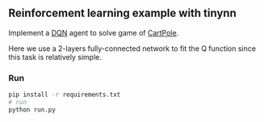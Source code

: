 ## Reinforcement learning example with tinynn

Implement a [DQN](https://arxiv.org/pdf/1312.5602.pdf) agent to solve game of [CartPole](https://gym.openai.com/envs/CartPole-v0/).

Here we use a 2-layers fully-connected network to fit the Q function since this task is relatively simple.

### Run

```bash
pip install -r requirements.txt
# run
python run.py
```
